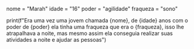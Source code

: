 nome = "Marah"
idade = "16"
poder = "agilidade"
fraqueza = "sono"
 
print(f"Era uma vez uma jovem chamada {nome}, de {idade} anos com o poder de {poder} ela tinha uma fraqueza que era o {fraqueza}, isso lhe atrapalhava a noite, mas mesmo assim ela conseguia realizar suas atividades a noite e ajudar as pessoas")
